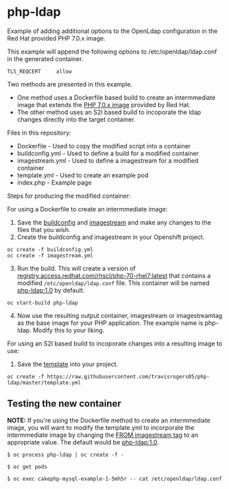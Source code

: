 # php-ldap
Example of adding additional options to the OpenLdap configuration in the Red Hat provided PHP 7.0.x image.

This example will append the following options to /etc/openldap/ldap.conf in the generated container.
~~~
TLS_REQCERT     allow
~~~

Two methods are presented in this example.  
- One method uses a Dockerfile based build to create an intermmediate image that extends the [PHP 7.0.x image](https://access.redhat.com/containers/#/registry.access.redhat.com/rhscl/php-70-rhel7) provided by Red Hat.
- The other method uses an S2I based build to incoporate the ldap changes directly into the target container.


Files in this repository:
- Dockerfile - Used to copy the modified script into a container
- buildconfig.yml - Used to define a build for a modified container
- imagestream.yml - Used to define a imagestream for a modified container
- template.yml - Used to create an example pod
- index.php - Example page


Steps for producing the modified container:

For using a Dockerfile to create an intermmediate image:

1.  Save the [buildconfig](https://github.com/travisrogers05/php-ldap/blob/master/buildconfig.yml) and [imagestream](https://github.com/travisrogers05/php-ldap/blob/master/imagestream.yml) and make any changes to the files that you wish.
2.  Create the buildconfig and imagestream in your Openshift project.
~~~
oc create -f buildconfig.yml
oc create -f imagestream.yml
~~~  
3.  Run the build.  This will create a version of [registry.access.redhat.com/rhscl/php-70-rhel7:latest](https://access.redhat.com/containers/#/registry.access.redhat.com/rhscl/php-70-rhel7) that contains a modified `/etc/openldap/ldap.conf` file.  This container will be named [php-ldap:1.0](https://github.com/travisrogers05/php-ldap/blob/master/buildconfig.yml#L24) by default.
~~~
oc start-build php-ldap
~~~
4.  Now use the resulting output container, imagestream or imagestreamtag as the base image for your PHP application.  The example name is php-ldap.  Modify this to your liking.



For using an S2I based build to incoporate changes into a resulting image to use:

1.  Save the [template](https://github.com/travisrogers05/php-ldap/blob/master/template.yml) into your project.
~~~
oc create -f https://raw.githubusercontent.com/travisrogers05/php-ldap/master/template.yml
~~~  



## Testing the new container

**NOTE:** If you're using the Dockerfile method to create an intermmediate image, you will want to modify the template.yml to incorporate the intermmediate image by changing the [FROM imagestream tag](https://github.com/travisrogers05/php-ldap/blob/master/template.yml#L61) to an appropriate value.  The default would be [php-ldap:1.0](https://github.com/travisrogers05/php-ldap/blob/master/buildconfig.yml#L24).

~~~
$ oc process php-ldap | oc create -f -

$ oc get pods

$ oc exec cakephp-mysql-example-1-5mh5r -- cat /etc/openldap/ldap.conf

~~~